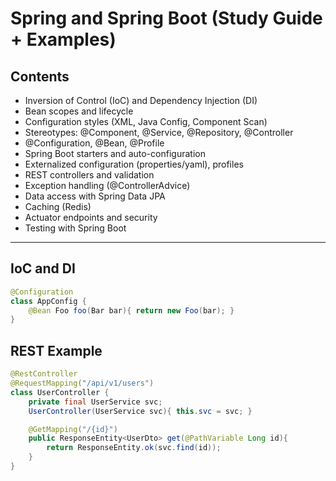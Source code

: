 # Spring and Spring Boot (Study Guide + Examples)

## Contents
- Inversion of Control (IoC) and Dependency Injection (DI)
- Bean scopes and lifecycle
- Configuration styles (XML, Java Config, Component Scan)
- Stereotypes: @Component, @Service, @Repository, @Controller
- @Configuration, @Bean, @Profile
- Spring Boot starters and auto-configuration
- Externalized configuration (properties/yaml), profiles
- REST controllers and validation
- Exception handling (@ControllerAdvice)
- Data access with Spring Data JPA
- Caching (Redis)
- Actuator endpoints and security
- Testing with Spring Boot

---

## IoC and DI
```java
@Configuration
class AppConfig {
    @Bean Foo foo(Bar bar){ return new Foo(bar); }
}
```

## REST Example
```java
@RestController
@RequestMapping("/api/v1/users")
class UserController {
    private final UserService svc;
    UserController(UserService svc){ this.svc = svc; }

    @GetMapping("/{id}")
    public ResponseEntity<UserDto> get(@PathVariable Long id){
        return ResponseEntity.ok(svc.find(id));
    }
}
```
